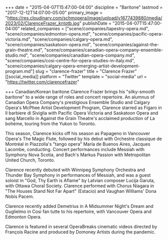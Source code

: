 +++
date = "2015-04-07T15:47:00-04:00"
discipline = "Baritone"
lastmod = "2017-12-12T14:07:00-05:00"
primary_image = "https://res.cloudinary.com/schmopera/image/upload/v1677439880/media/2023/02/ClarenceFrazer_kntqtb.jpg"
publishDate = "2015-04-07T15:47:00-04:00"
related_companies = ["scene/companies/tapestry-opera.md", "scene/companies/edmonton-opera.md", "scene/companies/pacific-opera-victoria.md", "scene/companies/calgary-opera.md", "scene/companies/saskatoon-opera.md", "scene/companies/against-the-grain-theatre.md", "scene/companies/canadian-opera-company-ensemble-studio.md", "scene/companies/canadian-opera-company.md", "scene/companies/cosi-centre-for-opera-studies-in-italy.md", "scene/companies/calgary-opera-emerging-artist-development-program.md"]
slug = "clarence-frazer"
title = "Clarence Frazer"
[[social_media]]
platform = "Twitter"
template = "social-media"
url = "https://twitter.com/clarencefrazer"

+++
Canadian/Korean baritone Clarence Frazer brings his "silky-smooth baritone" to a wide range of roles and concert repertoire. An alumnus of Canadian Opera Company's prestigious Ensemble Studio and Calgary Opera's McPhee Artist Development Program, Clarence starred as Figaro in Il barbiere di Siviglia with Pacific Opera Victoria and Saskatoon Opera and sang Marcello in Against the Grain Theatre's acclaimed production of La bohème, touring from the Yukon to Toronto.

This season, Clarence kicks off his season as Papageno in Vancouver Opera's The Magic Flute, followed by his debut with Orchestre classique de Montréal in Piazzolla's "tango opera" María de Buenos Aires, Jacques Lacombe, conducting. Concert performances include Messiah with Symphony Nova Scotia, and Bach's Markus Passion with Metropolitan United Church, Toronto.

Clarence recently debuted with Winnipeg Symphony Orchestra and Thunder Bay Symphony in performances of Messiah, and was a guest soloist in "God, Thy Earth is Aflame" by Latvian composer Lucija Garuta, with Ottawa Choral Society. Clarence performed with Chorus Niagara in "The Houses Stand Not Far Apart" (Estacio) and Vaughan Williams' Dona Nobis Pacem. 

Clarence recently added Demetrius in A Midsummer Night's Dream and Guglielmo in Cosi fan tutte to his repertoire, with Vancouver Opera and Edmonton Opera.

Clarence is featured in several OperaBreaks cinematic videos directed by François Racine and produced by Domoney Artists during the pandemic.